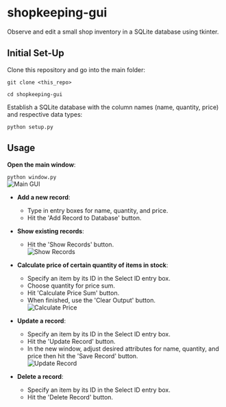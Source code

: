 # shopkeeping-gui
Observe and edit a small shop inventory in a SQLite database using tkinter.

## Initial Set-Up
Clone this repository and go into the main folder:

```git clone <this_repo>```

```cd shopkeeping-gui```

Establish a SQLite database with the column names (name, quantity, price) and respective data types:

```python setup.py```

## Usage
**Open the main window**:

```python window.py```
<br />![Main GUI](/images/mainscreen.png)

* **Add a new record**: 
  * Type in entry boxes for name, quantity, and price. 
  * Hit the 'Add Record to Database' button.

* **Show existing records**:
  * Hit the 'Show Records' button.
<br />![Show Records](/images/show-records.png)
* **Calculate price of certain quantity of items in stock**:
  * Specify an item by its ID in the Select ID entry box. 
  * Choose quantity for price sum. 
  * Hit 'Calculate Price Sum' button. 
  * When finished, use the 'Clear Output' button.
<br />![Calculate Price](/images/calculate-price.png)
* **Update a record**:
  * Specify an item by its ID in the Select ID entry box. 
  * Hit the 'Update Record' button. 
  * In the new window, adjust desired attributes for name, quantity, and price then hit the 'Save Record' button.
<br />![Update Record](/images/edit-inventory.png)
* **Delete a record**:
  * Specify an item by its ID in the Select ID entry box. 
  * Hit the 'Delete Record' button.